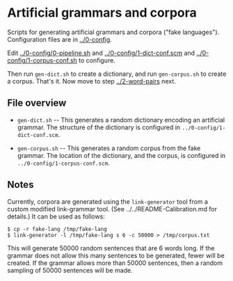 
Artificial grammars and corpora
===============================
Scripts for generating artificial grammars and corpora ("fake
languages"). Configuration files are in [../0-config](../0-config).

Edit [../0-config/0-pipeline.sh](../0-config/0-pipeline.sh) and
[../0-config/1-dict-conf.scm](../0-config/1-dict-conf.scm) and
[../0-config/1-corpus-conf.sh](../0-config/1-corpus-conf.sh) to
configure.

Then run `gen-dict.sh` to create a dictionary, and run `gen-corpus.sh`
to create a corpus. That's it. Now move to step
[../2-word-pairs](../2-word-pairs) next.

File overview
-------------
* `gen-dict.sh` -- This generates a random dictionary encoding an
   artificial grammar.  The structure of the dictionary is configured
   in `../0-config/1-dict-conf.scm`.

* `gen-corpus.sh` -- This generates a random corpus from the fake
   grammar. The location of the dictionary, and the corpus, is
   configured in `../0-config/1-corpus-conf.scm`.

Notes
-----
Currently, corpora are generated using the `link-generator` tool from
a custom modified link-grammar tool. (See ../../README-Calibration.md
for details.) It can be used as follows:
```
$ cp -r fake-lang /tmp/fake-lang
$ link-generator -l /tmp/fake-lang s 6 -c 50000 > /tmp/corpus.txt
```
This will generate 50000 random sentences that are 6 words long.
If the grammar does not allow this many sentences to be generated,
fewer will be created. If the grammar allows more than 50000 sentences,
then a random sampling of 50000 sentences will be made.

